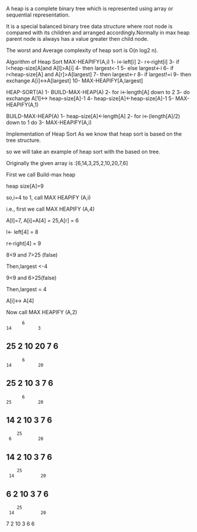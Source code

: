 A heap is a complete binary tree which is represented using array or sequential representation.

It is a special balanced  binary tree data structure where root node is compared with its children and arranged accordingly.Normally in max heap parent node is always has a value greater  then child node.

The  worst and  Average complexity of heap sort is O(n log2 n).


Algorithm of Heap Sort 
MAX-HEAPIFY(A,i)
    1- i<-left[i]
    2- r<-right[i]
    3- if l<heap-size[A]and A[l]>A[i]
    4- then largest<-1
    5- else largest<-i
    6- if r<heap-size[A] and A[r]>A[largest]
    7- then largest<-r
    8- if largest!=i
    9- then exchange A[i]<->A[largest]
    10- MAX-HEAPIFY[A,largest]

HEAP-SORT(A)
    1- BUILD-MAX-HEAP(A)
    2- for i<-length[A] down to 2
    3- do exchange A[1]<-> heap-size[A]-1
    4- heap-size[A]<-heap-size[A]-1
    5- MAX-HEAPIFY(A,1)

BUILD-MAX-HEAP(A)
    1- heap-size[A]<-length[A]
    2- for i<-(length[A]/2) down to 1 do
     3- MAX-HEAPIFY(A,i)

Implementation of Heap Sort 
As we know that heap sort is based on the tree structure. 

so we will take an example of heap sort with the based on tree.

Originally the given array is :[6,14,3,25,2,10,20,7,6]

First we call Build-max heap

heap size[A]=9

so,i=4 to 1, call MAX HEAPIFY (A,i)

i.e., first we call MAX HEAPIFY (A,4)

A[l]=7, A[i]=A[4] = 25,A[r] = 6

l<- left[4] = 8

r<-right[4] = 9

8<9 and 7>25 (false)

Then,largest <-4

9<9 and 6>25(false)

Then,largest = 4

A[i]<-> A[4]

Now call MAX HEAPIFY (A,2)

          6
    14          3
  25   2       10  20
7   6  
--------------------------
          6
    14          20
  25   2       10  3
7   6  
--------------------------
          6
    25          20
  14   2       10  3
7   6  
---------------------------
        25 
     6          20
  14   2       10  3
7   6  
-------------------
        25 
     14          20
  6    2       10  3
7   6  
-----------------------
        25 
     14          20
  7    2       10  3
6   6 


